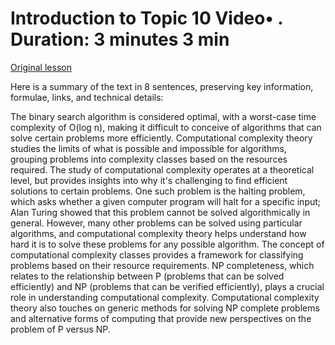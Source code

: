 # Introduction to Topic 10 Video• . Duration: 3 minutes 3 min

[Original lesson](https://www.coursera.org/learn/uol-algorithms-and-data-structures-1/lecture/Jtabo/introduction-to-topic-10)

Here is a summary of the text in 8 sentences, preserving key information, formulae, links, and technical details:

The binary search algorithm is considered optimal, with a worst-case time complexity of O(log n), making it difficult to conceive of algorithms that can solve certain problems more efficiently. Computational complexity theory studies the limits of what is possible and impossible for algorithms, grouping problems into complexity classes based on the resources required. The study of computational complexity operates at a theoretical level, but provides insights into why it's challenging to find efficient solutions to certain problems. One such problem is the halting problem, which asks whether a given computer program will halt for a specific input; Alan Turing showed that this problem cannot be solved algorithmically in general. However, many other problems can be solved using particular algorithms, and computational complexity theory helps understand how hard it is to solve these problems for any possible algorithm. The concept of computational complexity classes provides a framework for classifying problems based on their resource requirements. NP completeness, which relates to the relationship between P (problems that can be solved efficiently) and NP (problems that can be verified efficiently), plays a crucial role in understanding computational complexity. Computational complexity theory also touches on generic methods for solving NP complete problems and alternative forms of computing that provide new perspectives on the problem of P versus NP.

